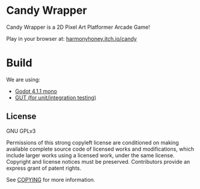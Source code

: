 # Candy Wrapper

Candy Wrapper is a 2D Pixel Art Platformer Arcade Game!

Play in your browser at: [harmonyhoney.itch.io/candy](https://harmonyhoney.itch.io/candy)

# Build
We are using:
- [Godot 4.1.1 mono](https://godotengine.org/download/windows/) 
- [GUT (for unit/integration testing)](https://github.com/bitwes/Gut) 

## License
GNU GPLv3

Permissions of this strong copyleft license are conditioned on making available complete source code of licensed works and modifications, which include larger works using a licensed work, under the same license. Copyright and license notices must be preserved. Contributors provide an express grant of patent rights.

See [COPYING](COPYING) for more information.
